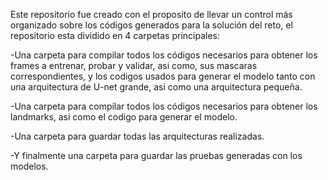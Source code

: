 Este repositorio fue creado con el proposito de llevar un control más organizado sobre los códigos generados para la solución del reto, el repositorio esta dividido en 4 carpetas principales:

-Una carpeta para compilar todos los códigos necesarios para obtener los frames a entrenar, probar y validar, asi como, sus mascaras correspondientes, y los codigos usados para generar el modelo tanto con una arquitectura de U-net grande, asi como una arquitectura pequeña.

-Una carpeta para compilar todos los códigos necesarios para obtener los landmarks, asi como el codigo para generar el modelo.

-Una carpeta para guardar todas las arquitecturas realizadas.

-Y finalmente una carpeta para guardar las pruebas generadas con los modelos.
